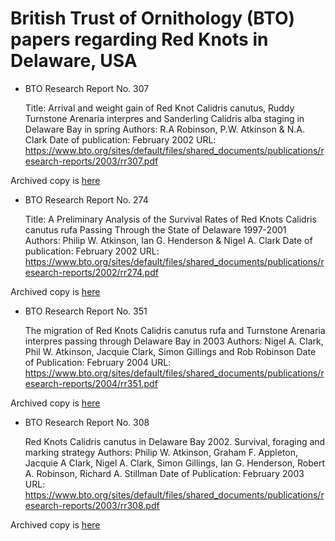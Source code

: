 # British Trust of Ornithology (BTO) papers regarding Red Knots in Delaware, USA

- BTO Research Report No. 307

	Title: Arrival and weight gain of Red Knot Calidris canutus, Ruddy Turnstone Arenaria interpres and Sanderling Calidris alba staging in Delaware Bay in spring
	Authors: R.A Robinson, P.W. Atkinson & N.A. Clark
	Date of publication: February 2002
	URL: https://www.bto.org/sites/default/files/shared_documents/publications/research-reports/2003/rr307.pdf

Archived copy is [here](BTO-rr307.pdf)

- BTO Research Report No. 274 

	Title: A Preliminary Analysis of the Survival Rates of Red Knots Calidris canutus rufa Passing Through the State of Delaware 1997-2001  
	Authors: Philip W. Atkinson, Ian G. Henderson & Nigel A. Clark
	Date of publication: February 2002
	URL: https://www.bto.org/sites/default/files/shared_documents/publications/research-reports/2002/rr274.pdf

Archived copy is [here](BTO-rr274.pdf)

- BTO Research Report No. 351  

	The migration of Red Knots Calidris canutus rufa and Turnstone Arenaria interpres passing through Delaware Bay in 2003 
	Authors: Nigel A. Clark, Phil W. Atkinson, Jacquie Clark, Simon Gillings and Rob Robinson
	Date of Publication: February 2004
	URL: https://www.bto.org/sites/default/files/shared_documents/publications/research-reports/2004/rr351.pdf

Archived copy is [here](BTO-rr351.pdf)

- BTO Research Report No. 308

	Red Knots Calidris canutus in Delaware Bay 2002. Survival, foraging and marking strategy
	Authors: Philip W. Atkinson, Graham F. Appleton, Jacquie A Clark, Nigel A. Clark, Simon Gillings, Ian G. Henderson, Robert A. Robinson, Richard A. Stillman
	Date of Publication: February 2003
	URL: https://www.bto.org/sites/default/files/shared_documents/publications/research-reports/2003/rr308.pdf

Archived copy is [here](BTO-rr308.pdf)
